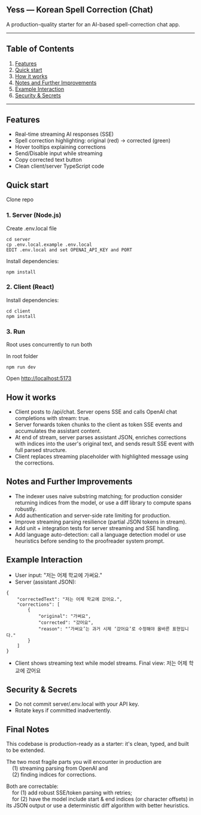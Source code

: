## Yess — Korean Spell Correction (Chat)

A production-quality starter for an AI-based spell-correction chat app.

---

## Table of Contents

1. [Features](#features)  
2. [Quick start](#quick-start)  
3. [How it works](#how-it-works)  
4. [Notes and Further Improvements](#notes-and-further-improvements)  
5. [Example Interaction](#example-interaction)  
6. [Security & Secrets](#security-&-secrets)  

---
## Features

- Real-time streaming AI responses (SSE)
- Spell correction highlighting: original (red) → corrected (green)
- Hover tooltips explaining corrections
- Send/Disable input while streaming
- Copy corrected text button
- Clean client/server TypeScript code

## Quick start
Clone repo

### 1. Server (Node.js)
Create .env.local file
```
cd server
cp .env.local.example .env.local
EDIT .env.local and set OPENAI_API_KEY and PORT
```

Install dependencies:
```
npm install
```

### 2. Client (React)
Install dependencies:
```
cd client
npm install
```

### 3. Run
Root uses concurrently to run both

In root folder
```
npm run dev
```


Open [http://localhost:5173](http://localhost:5173)

## How it works

- Client posts to /api/chat. Server opens SSE and calls OpenAI chat completions with stream: true.
- Server forwards token chunks to the client as token SSE events and accumulates the assistant content.
- At end of stream, server parses assistant JSON, enriches corrections with indices into the user's original text, and sends result SSE event with full parsed structure.
- Client replaces streaming placeholder with highlighted message using the corrections.


## Notes and Further Improvements

- The indexer uses naive substring matching; for production consider returning indices from the model, or use a diff library to compute spans robustly.
- Add authentication and server-side rate limiting for production.
- Improve streaming parsing resilience (partial JSON tokens in stream).
- Add unit + integration tests for server streaming and SSE handling.
- Add language auto-detection: call a language detection model or use heuristics before sending to the proofreader system prompt.

## Example Interaction

- User input: "저는 어제 학교에 가써요."
- Server (assistant JSON):
```
{
    "correctedText": "저는 어제 학교에 갔어요.",
    "corrections": [
        {
            "original": "가써요",
            "corrected": "갔어요",
            "reason": "‘가써요’는 과거 시제 ‘갔어요’로 수정해야 올바른 표현입니다."
        }
    ]
}
```
- Client shows streaming text while model streams. Final view: 저는 어제 학교에 갔어요

## Security & Secrets

- Do not commit server/.env.local with your API key.
- Rotate keys if committed inadvertently.


## Final Notes
This codebase is production-ready as a starter: it's clean, typed, and built to be extended. 

The two most fragile parts you will encounter in production are\
&nbsp;&nbsp;&nbsp;&nbsp;(1) streaming parsing from OpenAI and\
&nbsp;&nbsp;&nbsp;&nbsp;(2) finding indices for corrections. 

Both are correctable:\
&nbsp;&nbsp;&nbsp;&nbsp;for (1) add robust SSE/token parsing with retries;\
&nbsp;&nbsp;&nbsp;&nbsp;for (2) have the model include start & end indices (or character offsets) in its JSON output or use a deterministic diff algorithm with better heuristics.